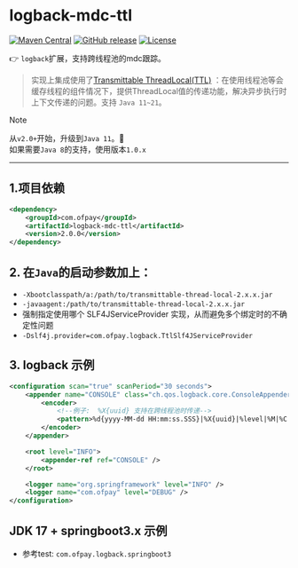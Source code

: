 # logback-mdc-ttl

[![Maven Central](https://maven-badges.herokuapp.com/maven-central/com.ofpay/logback-mdc-ttl/badge.svg)](https://maven-badges.herokuapp.com/maven-central/com.ofpay/logback-mdc-ttl/)
[![GitHub release](https://img.shields.io/github/release/ofpay/logback-mdc-ttl.svg)](https://github.com/ofpay/logback-mdc-ttl/releases)
[![License](https://img.shields.io/badge/license-Apache%202-4EB1BA.svg)](https://www.apache.org/licenses/LICENSE-2.0.html)

:point_right: `logback`扩展，支持跨线程池的mdc跟踪。

> 实现上集成使用了[Transmittable ThreadLocal(TTL)](https://github.com/alibaba/transmittable-thread-local) ：在使用线程池等会缓存线程的组件情况下，提供ThreadLocal值的传递功能，解决异步执行时上下文传递的问题。支持 `Java 11~21`。

> [!NOTE]
> 从`v2.0+`开始，升级到`Java 11`。🚀  
> 如果需要`Java 8`的支持，使用版本`1.0.x`

---

## 1.项目依赖

```xml
<dependency>
    <groupId>com.ofpay</groupId>
    <artifactId>logback-mdc-ttl</artifactId>
    <version>2.0.0</version>
</dependency>
```

## 2. 在`Java`的启动参数加上：

- `-Xbootclasspath/a:/path/to/transmittable-thread-local-2.x.x.jar`
- `-javaagent:/path/to/transmittable-thread-local-2.x.x.jar`  
- 强制指定使用哪个 SLF4JServiceProvider 实现，从而避免多个绑定时的不确定性问题
- `-Dslf4j.provider=com.ofpay.logback.TtlSlf4JServiceProvider`

## 3. logback 示例

```xml
<configuration scan="true" scanPeriod="30 seconds">
    <appender name="CONSOLE" class="ch.qos.logback.core.ConsoleAppender">
        <encoder>
            <!--例子:  %X{uuid} 支持在跨线程池时传递-->
            <pattern>%d{yyyy-MM-dd HH:mm:ss.SSS}|%X{uuid}|%level|%M|%C:%L|%thread|%msg%n</pattern>
        </encoder>
    </appender>

    <root level="INFO">
        <appender-ref ref="CONSOLE" />
    </root>

    <logger name="org.springframework" level="INFO" />
    <logger name="com.ofpay" level="DEBUG" />
</configuration>
```

## JDK 17 + springboot3.x 示例
- 参考test: `com.ofpay.logback.springboot3`